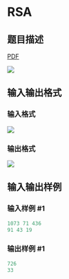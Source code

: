 # RSA

## 题目描述

[problemUrl]: https://uva.onlinejudge.org/index.php?option=com_onlinejudge&Itemid=8&category=823&page=show_problem&problem=4664

[PDF](https://uva.onlinejudge.org/external/127/p12799.pdf)

![](https://cdn.luogu.com.cn/upload/vjudge_pic/UVA12799/7fe6d152adbe0be209ac53f6edc367fa9308707d.png)

## 输入输出格式

### 输入格式

![](https://cdn.luogu.com.cn/upload/vjudge_pic/UVA12799/1752dc95c5e539c632e19b95a69fef8eee2e9bc1.png)

### 输出格式

![](https://cdn.luogu.com.cn/upload/vjudge_pic/UVA12799/d261f84e377ec72d9ae6dbd1d0a29c5bb3ea8eb2.png)

## 输入输出样例

### 输入样例 #1

```cpp
1073 71 436
91 43 19
```


### 输出样例 #1

```cpp
726
33
```


